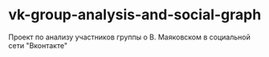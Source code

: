 # vk-group-analysis-and-social-graph
Проект по анализу участников группы о В. Маяковском в социальной сети "Вконтакте"
